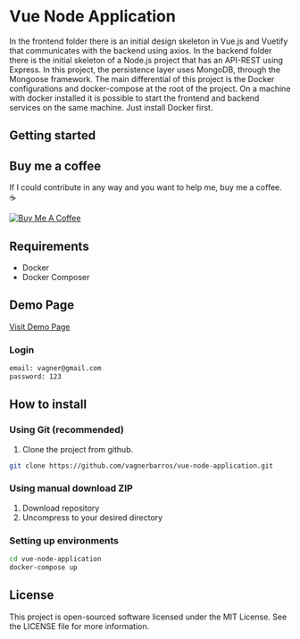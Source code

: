 # Vue Node Application

In the frontend folder there is an initial design skeleton in Vue.js and Vuetify that communicates with the backend using axios.
In the backend folder there is the initial skeleton of a Node.js project that has an API-REST using Express. In this project, the persistence layer uses MongoDB, through the Mongoose framework.
The main differential of this project is the Docker configurations and docker-compose at the root of the project. On a machine with docker installed it is possible to start the frontend and backend services on the same machine. Just install Docker first.

## Getting started



## Buy me a coffee

If I could contribute in any way and you want to help me, buy me a coffee. :coffee:

<a href="https://www.buymeacoffee.com/ghJFcwaeQ" target="_blank"><img src="https://bmc-cdn.nyc3.digitaloceanspaces.com/BMC-button-images/custom_images/orange_img.png" alt="Buy Me A Coffee" style="height: auto !important;width: auto !important;" ></a>

## Requirements

-   Docker
-   Docker Composer

## Demo Page

<a href="http://ec2-18-231-183-249.sa-east-1.compute.amazonaws.com:8080" Target=”_blank” rel=”noopener”>Visit Demo Page</a>

### Login

```bash
email: vagner@gmail.com
password: 123
```

## How to install

### Using Git (recommended)

1.  Clone the project from github.

```bash
git clone https://github.com/vagnerbarros/vue-node-application.git
```

### Using manual download ZIP

1.  Download repository
2.  Uncompress to your desired directory

### Setting up environments

```bash
cd vue-node-application
docker-compose up
```
## License

This project is open-sourced software licensed under the MIT License. See the LICENSE file for more information.
